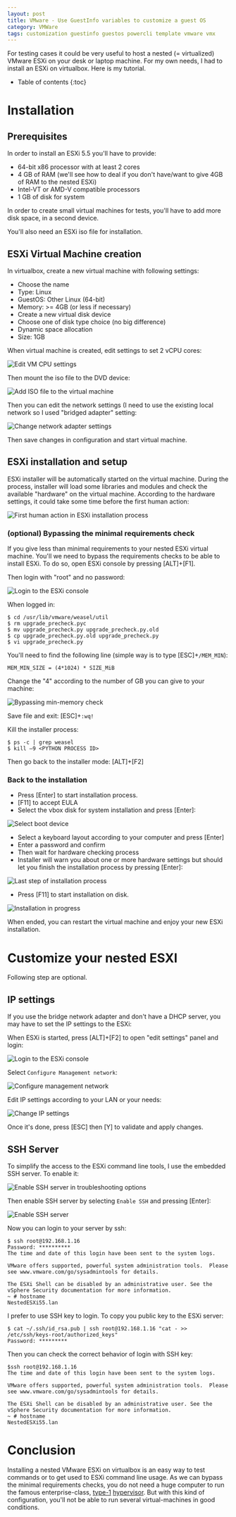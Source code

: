 ```yaml
---
layout: post
title: VMware - Use GuestInfo variables to customize a guest OS
category: VMWare
tags: customization guestinfo guestos powercli template vmware vmx
---
```


For testing cases it could be very useful to host a nested (= virtualized) VMware ESXi on your desk or laptop machine. For my own needs, I had to install an ESXi on virtualbox. Here is my tutorial.

* Table of contents
{:toc}

# Installation

## Prerequisites

In order to install an ESXi 5.5 you'll have to provide:

*   64-bit x86 processor with at least 2 cores
*   4 GB of RAM (we'll see how to deal if you don't have/want to give 4GB of RAM to the nested ESXi)
*   Intel-VT or AMD-V compatible processors
*   1 GB of disk for system

In order to create small virtual machines for tests, you'll have to add more disk space, in a second device.

You'll also need an ESXi iso file for installation.

## ESXi Virtual Machine creation

In virtualbox, create a new virtual machine with following settings:

*   Choose the name
*   Type: Linux
*   GuestOS: Other Linux (64-bit)
*   Memory: >= 4GB (or less if necessary)
*   Create a new virtual disk device
*   Choose one of disk type choice (no big difference)
*   Dynamic space allocation
*   Size: 1GB

When virtual machine is created, edit settings to set 2 vCPU cores:

![Edit VM CPU settings](/images/ESXiVirtualBox/ESXiVirtualBox01.png "Edit VM CPU settings")

Then mount the iso file to the DVD device:

![Add ISO file to the virtual machine](/images/ESXiVirtualBox/ESXiVirtualBox02.png "Add ISO file to the virtual machine")

Then you can edit the network settings (I need to use the existing local network so I used "bridged adapter" setting:

![Change network adapter settings](/images/ESXiVirtualBox/ESXiVirtualBox03.png "Change network adapter settings")

Then save changes in configuration and start virtual machine.

## ESXi installation and setup

ESXi installer will be automatically started on the virtual machine. During the process, installer will load some libraries and modules and check the available "hardware" on the virtual machine. According to the hardware settings, it could take some time before the first human action:

![First human action in ESXi installation process](/images/ESXiVirtualBox/ESXiVirtualBox04.png "First human action in ESXi installation process")

### (optional) Bypassing the minimal requirements check

If you give less than minimal requirements to your nested ESXi virtual machine. You'll we need to bypass the requirements checks to be able to install ESXi. To do so, open ESXi console by pressing [ALT]+[F1].

Then login with "root" and no password:

![Login to the ESXi console](/images/ESXiVirtualBox/ESXiVirtualBox05.png "Login to the ESXi console")

When logged in:

    $ cd /usr/lib/vmware/weasel/util
    $ rm upgrade_precheck.pyc
    $ mv upgrade_precheck.py upgrade_precheck.py.old
    $ cp upgrade_precheck.py.old upgrade_precheck.py
    $ vi upgrade_precheck.py

You'll need to find the following line (simple way is to type [ESC]+``/MEM_MIN``):

    MEM_MIN_SIZE = (4*1024) * SIZE_MiB

Change the "4" according to the number of GB you can give to your machine:

![Bypassing min-memory check](/images/ESXiVirtualBox/ESXiVirtualBox06.png "Bypassing min-memory check")

Save file and exit: [ESC]+``:wq!``

Kill the installer process:

    $ ps -c | grep weasel
    $ kill –9 <PYTHON PROCESS ID>

Then go back to the installer mode: [ALT]+[F2]

### Back to the installation

*   Press [Enter] to start installation process.
*   [F11] to accept EULA
*   Select the vbox disk for system installation and press [Enter]:

![Select boot device](/images/ESXiVirtualBox/ESXiVirtualBox07.png "Select boot device")

*   Select a keyboard layout according to your computer and press [Enter]
*   Enter a password and confirm
*   Then wait for hardware checking process
*   Installer will warn you about one or more hardware settings but should let you finish the installation process by pressing [Enter]:

![Last step of installation process](/images/ESXiVirtualBox/ESXiVirtualBox08.png "Last step of installation process")

*   Press [F11] to start installation on disk.

![Installation in progress](/images/ESXiVirtualBox/ESXiVirtualBox09.png "Installation in progress")

When ended, you can restart the virtual machine and enjoy your new ESXi installation.

# Customize your nested ESXI

Following step are optional.

## IP settings

If you use the bridge network adapter and don't have a DHCP server, you may have to set the IP settings to the ESXi:

When ESXi is started, press [ALT]+[F2] to open "edit settings" panel and login:

![Login to the ESXi console](/images/ESXiVirtualBox/ESXiVirtualBox10.png "Login to the ESXi console")

Select ``Configure Management network``:

![Configure management network](/images/ESXiVirtualBox/ESXiVirtualBox12.png "Configure management network")

Edit IP settings according to your LAN or your needs:

![Change IP settings](/images/ESXiVirtualBox/ESXiVirtualBox11.png "Change IP settings")

Once it's done, press [ESC] then [Y] to validate and apply changes.

## SSH Server

To simplify the access to the ESXi command line tools, I use the embedded SSH server. To enable it:

![Enable SSH server in troubleshooting options](/images/ESXiVirtualBox/ESXiVirtualBox13.png "Enable SSH server in troubleshooting options")

Then enable SSH server by selecting ``Enable SSH`` and pressing [Enter]:

![Enable SSH server](/images/ESXiVirtualBox/ESXiVirtualBox14.png "Enable SSH server")

Now you can login to your server by ssh:

    $ ssh root@192.168.1.16
    Password: **********
    The time and date of this login have been sent to the system logs.

    VMware offers supported, powerful system administration tools.  Please
    see www.vmware.com/go/sysadmintools for details.

    The ESXi Shell can be disabled by an administrative user. See the
    vSphere Security documentation for more information.
    ~ # hostname
    NestedESXi55.lan

I prefer to use SSH key to login. To copy you public key to the ESXi server:

    $ cat ~/.ssh/id_rsa.pub | ssh root@192.168.1.16 "cat - >> /etc/ssh/keys-root/authorized_keys"
    Password: *********

Then you can check the correct behavior of login with SSH key:

    $ssh root@192.168.1.16
    The time and date of this login have been sent to the system logs.

    VMware offers supported, powerful system administration tools.  Please
    see www.vmware.com/go/sysadmintools for details.

    The ESXi Shell can be disabled by an administrative user. See the
    vSphere Security documentation for more information.
    ~ # hostname
    NestedESXi55.lan

# Conclusion

Installing a nested VMware ESXi on virtualbox is an easy way to test commands or to get used to ESXi command line usage. As we can bypass the minimal requirements checks, you do not need a huge computer to run the famous enterprise-class, [type-1](https://en.wikipedia.org/wiki/Hypervisor#Classification "Hypervisor") [hypervisor](https://en.wikipedia.org/wiki/Hypervisor "Hypervisor"). But with this kind of configuration, you'll not be able to run several virtual-machines in good conditions.
